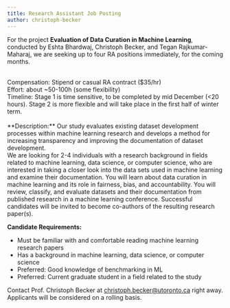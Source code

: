```yaml
---
title: Research Assistant Job Posting
author: christoph-becker
---
```


<!-- excerpt start -->
For the project **Evaluation of Data Curation in Machine Learning**, conducted by Eshta Bhardwaj, Christoph Becker, and Tegan Rajkumar-Maharaj, we are seeking up to four RA positions immediately, for the coming months. 
<!-- excerpt end-->
<br>
Compensation: Stipend or casual RA contract ($35/hr)
<br>
Effort: about ~50-100h (some flexibility)
<br>
Timeline: Stage 1 is time sensitive, to be completed by mid December (<20 hours). Stage 2 is more flexible and will take place in the first half of winter term.

<br>
<br>
**Description:**
Our study evaluates existing dataset development processes within machine learning research and develops a method for increasing transparency and improving the documentation of dataset development.
<br>
We are looking for 2-4 individuals with a research background in fields related to machine learning, data science, or computer science, who are interested in taking a closer look into the data sets used in machine learning and examine their documentation.
You will learn about data curation in machine learning and its role in fairness, bias, and accountability. You will review, classify, and evaluate datasets and their documentation from published research in a machine learning conference. 
Successful candidates will be invited to become co-authors of the resulting research paper(s).

**Candidate Requirements:**
- Must be familiar with and comfortable reading machine learning research papers
- Has a background in machine learning, data science, or computer science
- Preferred: Good knowledge of benchmarking in ML
- Preferred: Current graduate student in a field related to the study

Contact Prof. Christoph Becker at christoph.becker@utoronto.ca right away. 
Applicants will be considered on a rolling basis.

